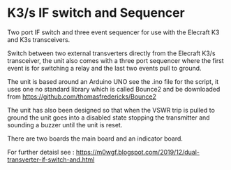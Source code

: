 # K3/s IF switch and Sequencer
Two port IF switch and three event sequencer for use with the Elecraft K3 and K3s transceivers. 

Switch between two external transverters directly from the Elecraft K3/s transceiver, the unit also comes with a three
port sequencer where the first event is for switching a relay and the last two events pull to ground.

The unit is based around an Arduino UNO see the .ino file for the script, it uses one no standard library which is
called Bounce2 and be downloaded from https://github.com/thomasfredericks/Bounce2

The unit has also been designed so that when the VSWR trip is pulled to ground the unit goes into a disabled state
stopping the transmitter and sounding a buzzer until the unit is reset. 

There are two boards the main board and an indicator board.  


For further detaisl see : 
https://m0wgf.blogspot.com/2019/12/dual-transverter-if-switch-and.html 